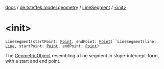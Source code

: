 [docs](../../index.md) / [de.tsteffek.model.geometry](../index.md) / [LineSegment](index.md) / [&lt;init&gt;](./-init-.md)

# &lt;init&gt;

`LineSegment(startPoint: `[`Point`](../-point/index.md)`, endPoint: `[`Point`](../-point/index.md)`)``LineSegment(line: `[`Line`](../-line/index.md)`, startPoint: `[`Point`](../-point/index.md)`, endPoint: `[`Point`](../-point/index.md)`)`

The [GeometricObject](../-geometric-object/index.md) resembling a line segment in slope-intercept-form,
with a start and end point.

